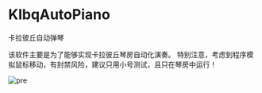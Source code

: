 # KlbqAutoPiano

  卡拉彼丘自动弹琴
 
  该软件主要是为了能够实现卡拉彼丘琴房自动化演奏。
  特别注意，考虑到程序模拟鼠标移动，有封禁风险，建议只用小号测试，且只在琴房中运行！

  ![pre](https://github.com/user-attachments/assets/4cb8a688-c3cf-4d55-898c-5cba2a5db5d6)

